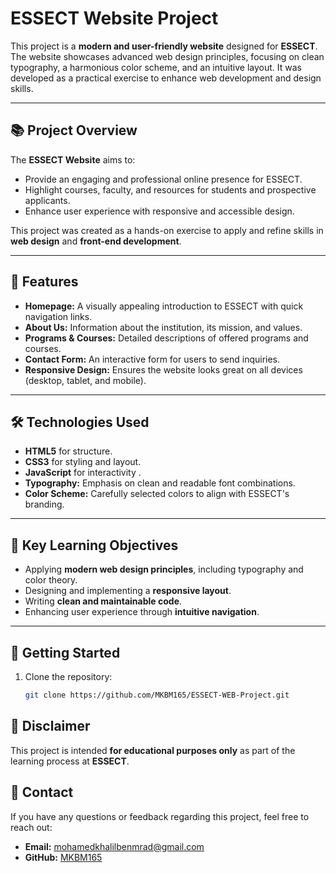 # ESSECT Website Project

This project is a **modern and user-friendly website** designed for **ESSECT**. The website showcases advanced web design principles, focusing on clean typography, a harmonious color scheme, and an intuitive layout. It was developed as a practical exercise to enhance web development and design skills.

---

## 📚 Project Overview
The **ESSECT Website** aims to:
- Provide an engaging and professional online presence for ESSECT.
- Highlight courses, faculty, and resources for students and prospective applicants.
- Enhance user experience with responsive and accessible design.

This project was created as a hands-on exercise to apply and refine skills in **web design** and **front-end development**.

---

## 🎨 Features
- **Homepage:** A visually appealing introduction to ESSECT with quick navigation links.
- **About Us:** Information about the institution, its mission, and values.
- **Programs & Courses:** Detailed descriptions of offered programs and courses.
- **Contact Form:** An interactive form for users to send inquiries.
- **Responsive Design:** Ensures the website looks great on all devices (desktop, tablet, and mobile).

---

## 🛠️ Technologies Used
- **HTML5** for structure.
- **CSS3** for styling and layout.
- **JavaScript** for interactivity .
- **Typography:** Emphasis on clean and readable font combinations.
- **Color Scheme:** Carefully selected colors to align with ESSECT's branding.

---

## 🌟 Key Learning Objectives
- Applying **modern web design principles**, including typography and color theory.
- Designing and implementing a **responsive layout**.
- Writing **clean and maintainable code**.
- Enhancing user experience through **intuitive navigation**.

---

## 🚀 Getting Started
1. Clone the repository:
   ```bash
   git clone https://github.com/MKBM165/ESSECT-WEB-Project.git
## 📝 Disclaimer

This project is intended **for educational purposes only** as part of the learning process at **ESSECT**. 
## 📧 Contact

If you have any questions or feedback regarding this project, feel free to reach out:

- **Email:** mohamedkhalilbenmrad@gmail.com
- **GitHub:** [MKBM165]([https://github.com/MKBM165])
